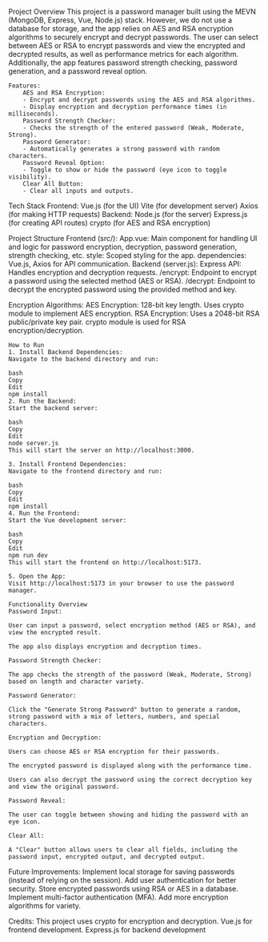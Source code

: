 Project Overview
This project is a password manager built using the MEVN (MongoDB, Express, Vue, Node.js) stack. However, we do not use a database for storage, and the app relies on AES and RSA encryption algorithms to securely encrypt and decrypt passwords. The user can select between AES or RSA to encrypt passwords and view the encrypted and decrypted results, as well as performance metrics for each algorithm. Additionally, the app features password strength checking, password generation, and a password reveal option.

```
Features: 
    AES and RSA Encryption:
    - Encrypt and decrypt passwords using the AES and RSA algorithms.
    - Display encryption and decryption performance times (in milliseconds).
    Password Strength Checker:
    - Checks the strength of the entered password (Weak, Moderate, Strong).
    Password Generator:
    - Automatically generates a strong password with random characters.
    Password Reveal Option:
    - Toggle to show or hide the password (eye icon to toggle visibility).
    Clear All Button:
    - Clear all inputs and outputs.
```

Tech Stack
Frontend:
    Vue.js (for the UI)
    Vite (for development server)
    Axios (for making HTTP requests)
Backend:
    Node.js (for the server)
    Express.js (for creating API routes)
    crypto (for AES and RSA encryption)

Project Structure
Frontend (src/):
    App.vue: Main component for handling UI and logic for password encryption, decryption, password generation, strength checking, etc.
    style: Scoped styling for the app.
    dependencies: Vue.js, Axios for API communication.
Backend (server.js):
    Express API: Handles encryption and decryption requests.
    /encrypt: Endpoint to encrypt a password using the selected method (AES or RSA).
    /decrypt: Endpoint to decrypt the encrypted password using the provided method and key.

Encryption Algorithms:
    AES Encryption:
        128-bit key length.
        Uses crypto module to implement AES encryption.
    RSA Encryption:
        Uses a 2048-bit RSA public/private key pair.
        crypto module is used for RSA encryption/decryption.

```
How to Run
1. Install Backend Dependencies:
Navigate to the backend directory and run:

bash
Copy
Edit
npm install
2. Run the Backend:
Start the backend server:

bash
Copy
Edit
node server.js
This will start the server on http://localhost:3000.

3. Install Frontend Dependencies:
Navigate to the frontend directory and run:

bash
Copy
Edit
npm install
4. Run the Frontend:
Start the Vue development server:

bash
Copy
Edit
npm run dev
This will start the frontend on http://localhost:5173.

5. Open the App:
Visit http://localhost:5173 in your browser to use the password manager.

Functionality Overview
Password Input:

User can input a password, select encryption method (AES or RSA), and view the encrypted result.

The app also displays encryption and decryption times.

Password Strength Checker:

The app checks the strength of the password (Weak, Moderate, Strong) based on length and character variety.

Password Generator:

Click the "Generate Strong Password" button to generate a random, strong password with a mix of letters, numbers, and special characters.

Encryption and Decryption:

Users can choose AES or RSA encryption for their passwords.

The encrypted password is displayed along with the performance time.

Users can also decrypt the password using the correct decryption key and view the original password.

Password Reveal:

The user can toggle between showing and hiding the password with an eye icon.

Clear All:

A "Clear" button allows users to clear all fields, including the password input, encrypted output, and decrypted output.
```

Future Improvements:
    Implement local storage for saving passwords (instead of relying on the session).
    Add user authentication for better security.
    Store encrypted passwords using RSA or AES in a database.
    Implement multi-factor authentication (MFA).
    Add more encryption algorithms for variety.

Credits:
    This project uses crypto for encryption and decryption.
    Vue.js for frontend development.
    Express.js for backend development
